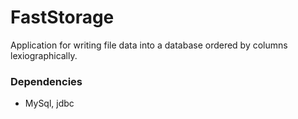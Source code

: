 # FastStorage

Application for writing file data into a database ordered by columns lexiographically. 

### Dependencies
* MySql, jdbc
